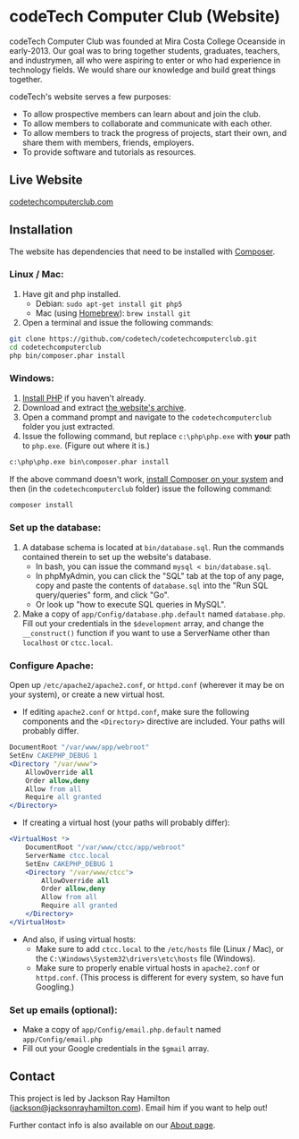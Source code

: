 codeTech Computer Club (Website)
================================

codeTech Computer Club was founded at Mira Costa College Oceanside in early-2013. Our goal was to bring together students, graduates, teachers, and industrymen, all who were aspiring to enter or who had experience in technology fields. We would share our knowledge and build great things together.

codeTech's website serves a few purposes:

* To allow prospective members can learn about and join the club.
* To allow members to collaborate and communicate with each other.
* To allow members to track the progress of projects, start their own, and share them with members, friends, employers.
* To provide software and tutorials as resources.


Live Website
------------

[codetechcomputerclub.com](http://codetechcomputerclub.com)


Installation
------------

The website has dependencies that need to be installed with [Composer](https://getcomposer.org/).

### Linux / Mac:

1. Have git and php installed.
    - Debian: `sudo apt-get install git php5`
    - Mac (using [Homebrew](http://brew.sh/)): `brew install git`
2. Open a terminal and issue the following commands:

```bash
git clone https://github.com/codetech/codetechcomputerclub.git
cd codetechcomputerclub
php bin/composer.phar install
```

### Windows:

1. [Install PHP](http://windows.php.net/download/) if you haven't already.
2. Download and extract [the website's archive](https://github.com/codetech/codetechcomputerclub/archive/master.zip).
3. Open a command prompt and navigate to the `codetechcomputerclub` folder you just extracted.
4. Issue the following command, but replace `c:\php\php.exe` with **your** path to `php.exe`. (Figure out where it is.)

```bat
c:\php\php.exe bin\composer.phar install
```

If the above command doesn't work, [install Composer on your system](https://getcomposer.org/Composer-Setup.exe) and then (in the `codetechcomputerclub` folder) issue the following command:

```bat
composer install
```

### Set up the database:

1. A database schema is located at `bin/database.sql`. Run the commands contained therein to set up the website's database.
    - In bash, you can issue the command `mysql < bin/database.sql`.
    - In phpMyAdmin, you can click the "SQL" tab at the top of any page, copy and paste the contents of `database.sql` into the "Run SQL query/queries" form, and click "Go".
    - Or look up "how to execute SQL queries in MySQL".
2. Make a copy of `app/Config/database.php.default` named `database.php`. Fill out your credentials in the `$development` array, and change the `__construct()` function if you want to use a ServerName other than `localhost` or `ctcc.local`.

### Configure Apache:

Open up `/etc/apache2/apache2.conf`, or `httpd.conf` (wherever it may be on your system), or create a new virtual host.

- If editing `apache2.conf` or `httpd.conf`, make sure the following components and the `<Directory>` directive are included. Your paths will probably differ.

```apache
DocumentRoot "/var/www/app/webroot"
SetEnv CAKEPHP_DEBUG 1
<Directory "/var/www">
    AllowOverride all
    Order allow,deny
    Allow from all
    Require all granted
</Directory>
```

- If creating a virtual host (your paths will probably differ):

```apache
<VirtualHost *>
    DocumentRoot "/var/www/ctcc/app/webroot"
    ServerName ctcc.local
    SetEnv CAKEPHP_DEBUG 1
    <Directory "/var/www/ctcc">
        AllowOverride all
        Order allow,deny
        Allow from all
        Require all granted
    </Directory>
</VirtualHost>
```

- And also, if using virtual hosts:
    - Make sure to add `ctcc.local` to the `/etc/hosts` file (Linux / Mac), or the `C:\Windows\System32\drivers\etc\hosts` file (Windows).
    - Make sure to properly enable virtual hosts in `apache2.conf` or `httpd.conf`. (This process is different for every system, so have fun Googling.)

### Set up emails (optional):

- Make a copy of `app/Config/email.php.default` named `app/Config/email.php`
- Fill out your Google credentials in the `$gmail` array.


Contact
-------

This project is led by Jackson Ray Hamilton (jackson@jacksonrayhamilton.com). Email him if you want to help out!

Further contact info is also available on our [About page](http://www.codetechcomputerclub.com/about).

